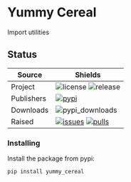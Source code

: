 # Yummy Cereal

Import utilities

## Status


| Source     | Shields                                                        |
| ---------- | -------------------------------------------------------------- |
| Project    | ![license][license] ![release][release]                        |
| Publishers | [![pypi][pypi]][pypi_link]                                     |
| Downloads  | ![pypi_downloads][pypi_downloads]                              |
| Raised     | [![issues][issues]][issues_link] [![pulls][pulls]][pulls_link] |

[license]: https://img.shields.io/github/license/joellefkowitz/yummy-cereal
[release]: https://img.shields.io/github/v/tag/joellefkowitz/yummy-cereal
[pypi]: https://img.shields.io/pypi/v/yummy-cereal "PyPi"
[pypi_link]: https://pypi.org/project/yummy-cereal
[python_version]: https://img.shields.io/pypi/pyversions/yummy-cereal
[pypi_downloads]: https://img.shields.io/pypi/dw/yummy-cereal
[issues]: https://img.shields.io/github/issues/joellefkowitz/yummy-cereal "Issues"
[issues_link]: https://github.com/JoelLefkowitz/yummy-cereal/issues
[pulls]: https://img.shields.io/github/issues-pr/joellefkowitz/yummy-cereal "Pull requests"
[pulls_link]: https://github.com/JoelLefkowitz/yummy-cereal/pulls

### Installing

Install the package from pypi:

```bash
pip install yummy_cereal
```

